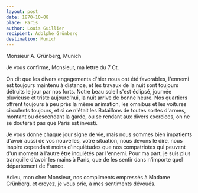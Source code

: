 ```yaml
---
layout: post
date: 1870-10-08
place: Paris
author: Louis Guillier
recipient: Adolphe Grünberg
destination: Munich
---
```


Monsieur A. Grünberg, Munich


Je vous confirme, Monsieur, ma lettre du 7 Ct.


On dit que les divers engagements d'hier nous ont été favorables, l'ennemi est
toujours maintenu à distance, et les travaux de la nuit sont toujours détruits
le jour par nos forts. Notre beau soleil s'est éclipsé, journée pluvieuse et
triste aujourd'hui, la nuit arrive de bonne heure. Nos quartiers offrent
toujours à peu près la même animation, les omnibus et les voitures circulents
toujours, et si ce n'était les Bataillons de toutes sortes d'armes, montant ou
descendant la garde, ou se rendant aux divers exercices, on ne se douterait pas
que Paris est investi.

Je vous donne chaque jour signe de vie, mais nous sommes bien impatients
d'avoir aussi de vos nouvelles, votre situation, nous devons le dire, nous
inspire cependant moins d'inquiétudes que nos compatriotes qui peuvent
d'un moment à l'autre être inquiétés par l'ennemi. Pour ma part, je suis plus
tranquille d'avoir les mains à Paris, que de les sentir dans n'importe quel
département de France.

Adieu, mon cher Monsieur, nos compliments empressés à Madame Grünberg, et
croyez, je vous prie, à mes sentiments dévoués.
